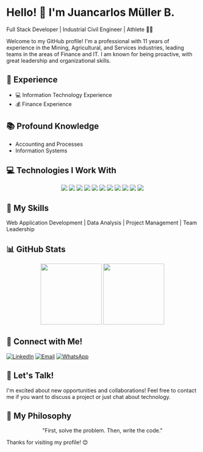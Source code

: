 # Hello! 👋 I'm Juancarlos Müller B.
Full Stack Developer | Industrial Civil Engineer | Athlete 🚴‍♂️

Welcome to my GitHub profile! I'm a professional with 11 years of experience in the Mining, Agricultural, and Services industries, leading teams in the areas of Finance and IT. I am known for being proactive, with great leadership and organizational skills.

## 💼 Experience
- 💻 Information Technology Experience
- 💰 Finance Experience

## 📚 Profound Knowledge
- Accounting and Processes
- Information Systems

## 💻 Technologies I Work With
<p align="center">
  <img src="https://img.shields.io/badge/JavaScript-FFDF3B?style=for-the-badge&logo=javascript&logoColor=black">
  <img src="https://img.shields.io/badge/Python-3776AB?style=for-the-badge&logo=python&logoColor=white">
  <img src="https://img.shields.io/badge/React-61DAFB?style=for-the-badge&logo=react&logoColor=black">
  <img src="https://img.shields.io/badge/Flask-000000?style=for-the-badge&logo=flask">
  <img src="https://img.shields.io/badge/CSS-1572B6?style=for-the-badge&logo=css3">
  <img src="https://img.shields.io/badge/HTML-E34F26?style=for-the-badge&logo=html5">
  <img src="https://img.shields.io/badge/GIT-F05032?style=for-the-badge&logo=git&logoColor=white">
  <img src="https://img.shields.io/badge/SAP-0FAAFF?style=for-the-badge&logo=sap&logoColor=white">
  <img src="https://img.shields.io/badge/Power%20BI-F2C811?style=for-the-badge&logo=powerbi&logoColor=black">
  <img src="https://img.shields.io/badge/Excel-217346?style=for-the-badge&logo=microsoftexcel&logoColor=white">
  <img src="https://img.shields.io/badge/Softland-FF5722?style=for-the-badge&logo=softland&logoColor=white">
</p>

## 🌟 My Skills
Web Application Development | Data Analysis | Project Management | Team Leadership

## 📊 GitHub Stats
<p align="center">
  <img src="https://github-readme-stats.vercel.app/api?username=JuancarlosMuller&show_icons=true&count_private=true&theme=light" height="160px">
  <img src="https://github-readme-stats.vercel.app/api/top-langs/?username=JuancarlosMuller&layout=compact&theme=light" height="160px">
</p>

## 🤝 Connect with Me!
[![LinkedIn](https://img.shields.io/badge/LinkedIn-0077B5?style=for-the-badge&logo=linkedin&logoColor=white)](https://www.linkedin.com/in/juancarlosmullerb/?locale=en_US)
[![Email](https://img.shields.io/badge/Email-D14836?style=for-the-badge&logo=gmail&logoColor=white)](mailto:juancarlos.muller.b@gmail.com)
[![WhatsApp](https://img.shields.io/badge/WhatsApp-25D366?style=for-the-badge&logo=whatsapp&logoColor=white)](https://wa.me/+56993341136)

## 🚀 Let's Talk!
I'm excited about new opportunities and collaborations! Feel free to contact me if you want to discuss a project or just chat about technology.

## 💬 My Philosophy
<p align="center">
  "First, solve the problem. Then, write the code."
</p>

Thanks for visiting my profile! 😊
